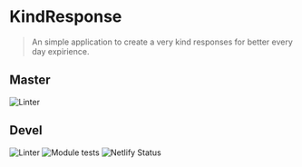 # KindResponse

> An simple application to create a very kind responses for better every day expirience.

## Master
![Linter](https://github.com/xxxsssxxx/kindResponse/workflows/Linter/badge.svg?branch=master)

## Devel
![Linter](https://github.com/xxxsssxxx/kindResponse/workflows/Linter/badge.svg?branch=devel)
![Module tests](https://github.com/xxxsssxxx/kindResponse/workflows/Module%20tests/badge.svg)
![Netlify Status](https://api.netlify.com/api/v1/badges/d4f51ff0-4647-4b61-b3ef-f841bac22b2a/deploy-status)


